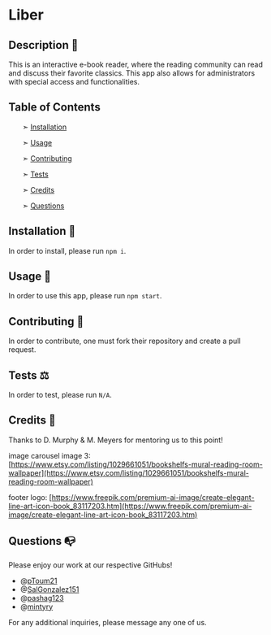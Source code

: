
# Liber




## Description 📰

This is an interactive e-book reader, where the reading community can read and discuss their favorite classics. This app also allows for administrators with special access and functionalities.


## Table of Contents

&nbsp;&nbsp;&nbsp;&nbsp;&nbsp;&nbsp; ➣ [Installation](#Installation)

&nbsp;&nbsp;&nbsp;&nbsp;&nbsp;&nbsp; ➣ [Usage](#Usage)


&nbsp;&nbsp;&nbsp;&nbsp;&nbsp;&nbsp; ➣ [Contributing](#Contributing)

&nbsp;&nbsp;&nbsp;&nbsp;&nbsp;&nbsp; ➣ [Tests](#Tests)

&nbsp;&nbsp;&nbsp;&nbsp;&nbsp;&nbsp; ➣ [Credits](#Credits)

&nbsp;&nbsp;&nbsp;&nbsp;&nbsp;&nbsp; ➣ [Questions](#Questions)


<a id="Installation"></a>
## Installation 🔌

In order to install, please run `npm i`.


<a id="Usage"></a>
## Usage 🧮

In order to use this app, please run `npm start`.




<a id="Contributing"></a>
## Contributing 🍴

In order to contribute, one must fork their repository and create a pull request.


<a id="Tests"></a>
## Tests ⚖️

In order to test, please run `N/A`.


<a id="Credits"></a>
 ## Credits 🤝
Thanks to D. Murphy & M. Meyers for mentoring us to this point!

  image carousel image 3: 
  [https://www.etsy.com/listing/1029661051/bookshelfs-mural-reading-room-wallpaper](https://www.etsy.com/listing/1029661051/bookshelfs-mural-reading-room-wallpaper)

  footer logo:
  [https://www.freepik.com/premium-ai-image/create-elegant-line-art-icon-book_83117203.htm](https://www.freepik.com/premium-ai-image/create-elegant-line-art-icon-book_83117203.htm)




<a id="Questions"></a>
## Questions 📭

Please enjoy our work at our respective GitHubs!
- @[pToum21](https://github.com/pToum21)
- @[SalGonzalez151](https://github.com/SalGonzalez151)
- @[pashag123](https://github.com/pashag123)
- @[mintyry](https://github.com/mintyry)

For any additional inquiries, please message any one of us.
